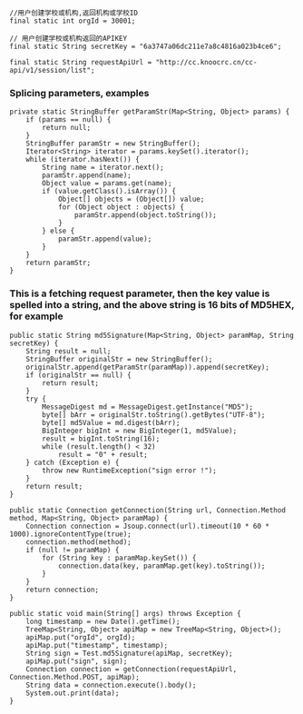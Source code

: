 
    //用户创建学校或机构,返回机构或学校ID
    final static int orgId = 30001;

    // 用户创建学校或机构返回的APIKEY
    final static String secretKey = "6a3747a06dc211e7a8c4816a023b4ce6";

    final static String requestApiUrl = "http://cc.knoocrc.cn/cc-api/v1/session/list";

### Splicing parameters, examples

    private static StringBuffer getParamStr(Map<String, Object> params) {
        if (params == null) {
            return null;
        }
        StringBuffer paramStr = new StringBuffer();
        Iterator<String> iterator = params.keySet().iterator();
        while (iterator.hasNext()) {
            String name = iterator.next();
            paramStr.append(name);
            Object value = params.get(name);
            if (value.getClass().isArray()) {
                Object[] objects = (Object[]) value;
                for (Object object : objects) {
                    paramStr.append(object.toString());
                }
            } else {
                paramStr.append(value);
            }
        }
        return paramStr;
    }

### This is a fetching request parameter, then the key value is spelled into a string, and the above string is 16 bits of MD5HEX, for example

    public static String md5Signature(Map<String, Object> paramMap, String secretKey) {
        String result = null;
        StringBuffer originalStr = new StringBuffer();
        originalStr.append(getParamStr(paramMap)).append(secretKey);
        if (originalStr == null) {
            return result;
        }
        try {
            MessageDigest md = MessageDigest.getInstance("MD5");
            byte[] bArr = originalStr.toString().getBytes("UTF-8");
            byte[] md5Value = md.digest(bArr);
            BigInteger bigInt = new BigInteger(1, md5Value);
            result = bigInt.toString(16);
            while (result.length() < 32)
                result = "0" + result;
        } catch (Exception e) {
            throw new RuntimeException("sign error !");
        }
        return result;
    }

    public static Connection getConnection(String url, Connection.Method method, Map<String, Object> paramMap) {
        Connection connection = Jsoup.connect(url).timeout(10 * 60 * 1000).ignoreContentType(true);
        connection.method(method);
        if (null != paramMap) {
            for (String key : paramMap.keySet()) {
                connection.data(key, paramMap.get(key).toString());
            }
        }
        return connection;
    }

    public static void main(String[] args) throws Exception {
        long timestamp = new Date().getTime();
        TreeMap<String, Object> apiMap = new TreeMap<String, Object>();
        apiMap.put("orgId", orgId);
        apiMap.put("timestamp", timestamp);
        String sign = Test.md5Signature(apiMap, secretKey);
        apiMap.put("sign", sign);
        Connection connection = getConnection(requestApiUrl, Connection.Method.POST, apiMap);
        String data = connection.execute().body();
        System.out.print(data);
    }